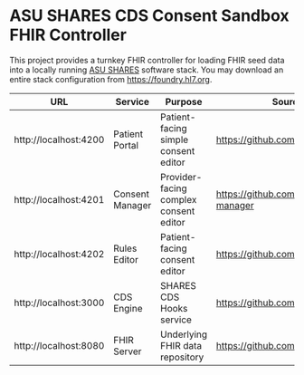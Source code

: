 # ASU SHARES CDS Consent Sandbox FHIR Controller

This project provides a turnkey FHIR controller for loading FHIR seed data into a locally running [ASU SHARES](https://www.asushares.com) software stack. You may download an entire stack configuration from https://foundry.hl7.org.

| URL                   | Service           | Purpose       | Source Code   |
|----                   |----               |----           |----           |
| http://localhost:4200 | Patient Portal    | Patient-facing simple consent editor | https://github.com/asushares/patient
| http://localhost:4201 | Consent Manager   | Provider-facing complex consent editor  | https://github.com/asushares/consent-manager
| http://localhost:4202 | Rules Editor      | Patient-facing consent editor | https://github.com/asushares/rules
| http://localhost:3000 | CDS Engine        | SHARES CDS Hooks service | https://github.com/asushares/cds
| http://localhost:8080 | FHIR Server       | Underlying FHIR data repository | https://github.com/hapifhir/hapi-fhir
